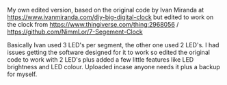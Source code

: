 My own edited version, based on the original code by Ivan Miranda at https://www.ivanmiranda.com/diy-big-digital-clock 
but edited to work on the clock from https://www.thingiverse.com/thing:2968056 / https://github.com/NimmLor/7-Segement-Clock

Basically Ivan used 3 LED's per segment, the other one used 2 LED's. I had issues getting the software designed for it to work so
edited the original code to work with 2 LED's plus added a few little features like LED brightness and LED colour. Uploaded incase anyone
needs it plus a backup for myself.
